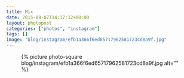 ```yaml
---
title: Mix
date: 2015-08-07T14:17:12+00:00
layout: photopost
categories: ["photos", "instagram"]
tags: []
image: "blog/instagram/efb1a366f6ed65717962581723cd8a9f.jpg"
---
```


<figure class="photo photo--square">
  {% picture photo-square blog/instagram/efb1a366f6ed65717962581723cd8a9f.jpg alt="" %}
</figure>


